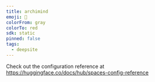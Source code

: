 ```yaml
---
title: archimind
emoji: 🐳
colorFrom: gray
colorTo: red
sdk: static
pinned: false
tags:
  - deepsite
---
```


Check out the configuration reference at https://huggingface.co/docs/hub/spaces-config-reference
